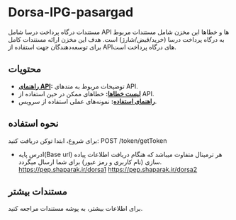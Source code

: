 # Dorsa-IPG-pasargad
مستندات درگاه پرداخت درسا شامل API ها و خطاها
این مخزن شامل مستندات مربوط به درگاه پرداخت درسا (خرید/قبض/شارژ) است. هدف این مخزن ارائه مستندات کامل برای توسعه‌دهندگان جهت استفاده از APIهای درگاه پرداخت است.

## محتویات
- **[راهنمای API](./docs/api-reference.md):** توضیحات مربوط به متدهای API.
- **[لیست خطاها](./docs/error-codes.md):** خطاهای ممکن در حین استفاده از API.
- **[راهنمای استفاده](./docs/usage-guides.md):** نمونه‌های عملی استفاده از سرویس.

## نحوه استفاده
برای شروع، ابتدا توکن دریافت کنید:
POST /token/getToken
* ادرس پایه(Base url) هر ترمینال متفاوت میباشد که هنگام دریافت اطلاعات پیاده سازی (نام کاربری و رمز عبور) برای شما ارسال میگردد.
https://pep.shaparak.ir/dorsa1
https://pep.shaparak.ir/dorsa2


## مستندات بیشتر
برای اطلاعات بیشتر، به پوشه مستندات مراجعه کنید.
